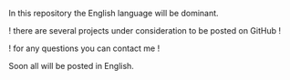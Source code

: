 In this repository the English language will be dominant. 

! there are several projects under consideration to be posted on GitHub !

! for any questions you can contact me ! 

Soon all will be posted in English.
  
